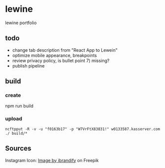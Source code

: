 # lewine

lewine portfolio

## todo 

- change tab description from "React App to Lewein" 
- optimize mobile appearance, breakpoints
- review privacy policy, is bullet point 7) missing?
- publish pipeline 

## build

### create

npm run build

### upload

```
ncftpput -R -v -u "f0163b17" -p "W7VrFtX83831!" w0133587.kasserver.com ./ build/*
```
## Sources

Instagram Icon: 
<a href="https://de.freepik.com/vektoren-kostenlos/instagram-neues-symbol_954290.htm#query=instagram%20logo&position=0&from_view=keyword&track=ais">Image by ibrandify</a> on Freepik